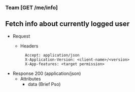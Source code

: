 ### Team [GET /me/info]

## Fetch info about currently logged user

+ Request
    + Headers
    
            Accept: application/json
            X-Application-Version: <client-name>/<version>
            X-App-features: <target permission>

+ Response 200 (application/json)
    + Attributes
        + data (Brief Pso)

<!-- include(../error_responses.md) -->